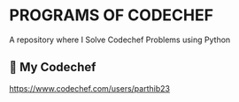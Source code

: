 
# PROGRAMS OF CODECHEF

A repository where I Solve Codechef Problems using Python



## 🔗 My Codechef
https://www.codechef.com/users/parthib23

